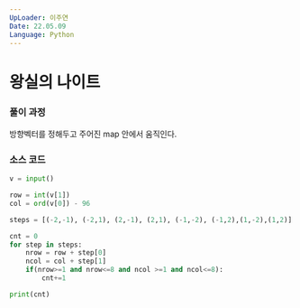 ```yaml
---
UpLoader: 이주연
Date: 22.05.09
Language: Python
---
```


# 왕실의 나이트

 
  

### 풀이 과정
방향벡터를 정해두고 주어진 map 안에서 움직인다. 



### 소스 코드

```python
v = input()

row = int(v[1])
col = ord(v[0]) - 96

steps = [(-2,-1), (-2,1), (2,-1), (2,1), (-1,-2), (-1,2),(1,-2),(1,2)]

cnt = 0
for step in steps:
    nrow = row + step[0]
    ncol = col + step[1]
    if(nrow>=1 and nrow<=8 and ncol >=1 and ncol<=8):
        cnt+=1

print(cnt)
```
